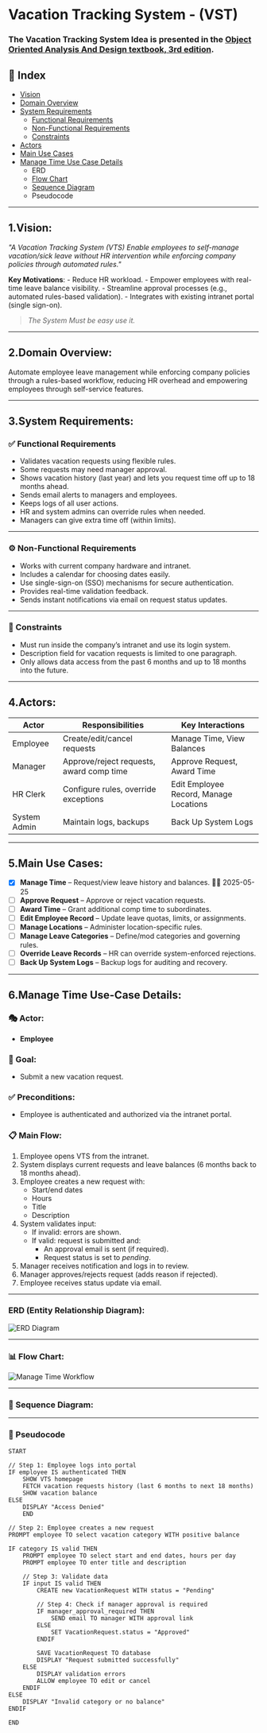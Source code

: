 # **Vacation Tracking System - (VST)**
### The Vacation Tracking System Idea is presented in the [Object Oriented Analysis And Design textbook, 3rd edition](https://www.oreilly.com/library/view/object-oriented-analysis-and/9780201895513/).
## 📘 Index
- [Vision](#1-vision)
- [Domain Overview](domain-overview)
- [System Requirements](#system-requirements)
  - [Functional Requirements](#functional-requirements)
  - [Non-Functional Requirements](#non-functional-requirements)
  - [Constraints](#constraints)
- [Actors](#4-actors)
- [Main Use Cases](#5-main-use-cases)
- [Manage Time Use Case Details](#6-manage-time-use-case-details) 
  - ERD
  - [Flow Chart](#flow-chart)
  - [Sequence Diagram](#sequence-diagram)
  - Pseudocode

---

## 1.Vision:
_"A Vacation Tracking System (VTS) Enable employees to self-manage vacation/sick leave without HR intervention while enforcing company policies through automated rules."_

**Key Motivations**:
	- Reduce HR workload.
	- Empower employees with real-time leave balance visibility.
	- Streamline approval processes (e.g., automated rules-based validation).
	- Integrates with existing intranet portal (single sign-on).

> _The System Must be easy use it._

---

## 2.Domain Overview:
Automate employee leave management while enforcing company policies through a rules-based workflow, reducing HR overhead and empowering employees through self-service features.

---
## 3.System Requirements: 
### ✅ Functional Requirements
- Validates vacation requests using flexible rules.
- Some requests may need manager approval.
- Shows vacation history (last year) and lets you request time off up to 18 months ahead.
- Sends email alerts to managers and employees.
- Keeps logs of all user actions.
- HR and system admins can override rules when needed.
- Managers can give extra time off (within limits).
---
### ⚙️ Non-Functional Requirements

- Works with current company hardware and intranet.
- Includes a calendar for choosing dates easily.
- Use single-sign-on (SSO) mechanisms for secure authentication.
- Provides real-time validation feedback.
- Sends instant notifications via email on request status updates.
---
### 🚫 Constraints 

- Must run inside the company’s intranet and use its login system.
- Description field for vacation requests is limited to one paragraph.
- Only allows data access from the past 6 months and up to 18 months into the future.
---
## 4.Actors: 

| Actor        | Responsibilities                         | Key Interactions                       |
| ------------ | ---------------------------------------- | -------------------------------------- |
| Employee     | Create/edit/cancel requests              | Manage Time, View Balances             |
| Manager      | Approve/reject requests, award comp time | Approve Request, Award Time            |
| HR Clerk     | Configure rules, override exceptions     | Edit Employee Record, Manage Locations |
| System Admin | Maintain logs, backups                   | Back Up System Logs                    |

---
## 5.Main Use Cases: 
- [x] **Manage Time** – Request/view leave history and balances. 🔺✅ 2025-05-25
- [ ] **Approve Request** – Approve or reject vacation requests.
- [ ] **Award Time** – Grant additional comp time to subordinates.
- [ ] **Edit Employee Record** – Update leave quotas, limits, or assignments.
- [ ] **Manage Locations** – Administer location-specific rules.
- [ ] **Manage Leave Categories** – Define/mod categories and governing rules.
- [ ] **Override Leave Records** – HR can override system-enforced rejections.
- [ ] **Back Up System Logs** – Backup logs for auditing and recovery.
---
## 6.Manage Time Use-Case Details:

### 🎭 Actor:
- **Employee**
### 🥅 Goal:
- Submit a new vacation request.
### ✅ Preconditions:
- Employee is authenticated and authorized via the intranet portal.

### 📋 Main Flow:
1. Employee opens VTS from the intranet.
2. System displays current requests and leave balances (6 months back to 18 months ahead).
3. Employee creates a new request with:
   - Start/end dates
   - Hours
   - Title
   - Description
4. System validates input:
   - If invalid: errors are shown.
   - If valid: request is submitted and:
     - An approval email is sent (if required).
     - Request status is set to *pending*.
5. Manager receives notification and logs in to review.
6. Manager approves/rejects request (adds reason if rejected).
7. Employee receives status update via email.
---
### ERD (Entity Relationship Diagram):
![ERD Diagram](assets/ERD.png)

---
 ### 📊 Flow Chart:
![Manage Time Workflow](assets/manage-time-work-flow.excalidraw.png)

---
### 🔁 Sequence Diagram: 

---
### 📃 Pseudocode
```pseudocode
START

// Step 1: Employee logs into portal
IF employee IS authenticated THEN
    SHOW VTS homepage
    FETCH vacation requests history (last 6 months to next 18 months)
    SHOW vacation balance
ELSE
    DISPLAY "Access Denied"
    END

// Step 2: Employee creates a new request
PROMPT employee TO select vacation category WITH positive balance

IF category IS valid THEN
    PROMPT employee TO select start and end dates, hours per day
    PROMPT employee TO enter title and description

    // Step 3: Validate data
    IF input IS valid THEN
        CREATE new VacationRequest WITH status = "Pending"

        // Step 4: Check if manager approval is required
        IF manager_approval_required THEN
            SEND email TO manager WITH approval link
        ELSE
            SET VacationRequest.status = "Approved"
        ENDIF

        SAVE VacationRequest TO database
        DISPLAY "Request submitted successfully"
    ELSE
        DISPLAY validation errors
        ALLOW employee TO edit or cancel
    ENDIF
ELSE
    DISPLAY "Invalid category or no balance"
ENDIF

END

```

